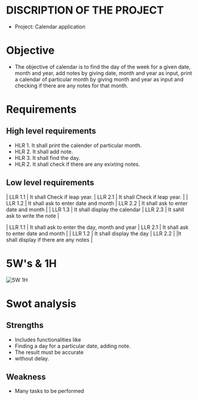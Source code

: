 # DISCRIPTION OF THE PROJECT
 * Project: Calendar application
 
# Objective
 * The objective of calendar is to find the day of the week for a given date, month and year, add notes by giving date, month and year as input, print a calendar of particular month by giving month and year as input and checking if there are any notes for that month.

# Requirements

 ## High level requirements
  * HLR 1. It shall print the calender of particular month.
  * HLR 2. It shall add note.
  * HLR 3. It shall find the day.
  * HLR 2. It shall check if there are any exixting notes.


 ## Low level requirements
 | LLR 1.1 | It shall Check if leap year.         | LLR 2.1 | It shall Check if leap year.         |
 | LLR 1.2 | It shall ask to enter date and month | LLR 2.2 | It shall ask to enter date and month |
 | LLR 1.3 | It shall display the calendar        | LLR 2.3 | It sahll ask to write the note       |

 | LLR 1.1 | It shall ask to enter the day, month and year      | LLR 2.1 | It shall ask to enter date and month      |
 | LLR 1.2 | It shall display the day                           | LLR 2.2 |  |It shall display if there are any notes |  

# 5W's & 1H

![5W 1H](https://github.com/sowmyavnaik/sowmyavnaik-M1_ProjectGoal_Application/blob/main/1_Requirements/5W_1H.png)

# Swot analysis
 ## Strengths
  * Includes functionalities like
  * Finding a day for a particular date, adding note.
  * The result must be accurate 
  * without delay.

  ## Weakness 
   * Many tasks to be performed 
